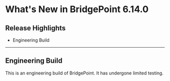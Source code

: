 What's New in BridgePoint 6.14.0
========================

Release Highlights
-------
* Engineering Build

-------------------------------------------------------------------------------

Engineering Build
------
This is an engineering build of BridgePoint.  It has undergone limited testing. 

